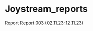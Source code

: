 # Joystream_reports

Report 
[Report 003 (02.11.23-12.11.23)](YPP%20Report%20003%20(02%2011%2023%20-%2012%2011%2023)%204d98d19798be401c87ebf048b7245656/New%20channels%20without%20NFTs%200d6892509aa945e896fb48bb1cf890a6.md)
